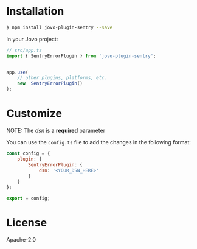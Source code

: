 # Installation

```sh
$ npm install jovo-plugin-sentry --save
```

In your Jovo project:

```javascript
// src/app.ts
import { SentryErrorPlugin } from 'jovo-plugin-sentry';


app.use(
	// other plugins, platforms, etc.
	new  SentryErrorPlugin()
);
```

# Customize
NOTE: The *dsn* is a **required** parameter


You can use the `config.ts` file to add the changes in the following format:

```javascript
const config = {
    plugin: {
        SentryErrorPlugin: {
            dsn: '<YOUR_DSN_HERE>'
        }
    }
};

export = config;
```

# License

Apache-2.0